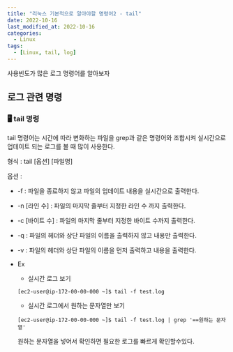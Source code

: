 ```yaml
---
title: "리눅스 기본적으로 알아야할 명령어2 - tail"
date: 2022-10-16
last_modified_at: 2022-10-16
categories: 
  - Linux
tags:
  - [Linux, tail, log]
---
```


사용빈도가 많은 로그 명령어를 알아보자  

## 로그 관련 명령

### 🖥 tail 명령
tail 명령어는 시간에 따라 변화하는 파일을 grep과 같은 명령어와 조합시켜 실시간으로 업데이트 되는 로그를 볼 때 많이 사용한다.  

형식 : tail [옵션] [파일명]  

옵션 :  
- -f : 파일을 종료하지 않고 파일의 업데이트 내용을 실시간으로 출력한다.
- -n [라인 수] : 파일의 마지막 줄부터 지정한 라인 수 까지 출력한다.
- -c [바이트 수] : 파일의 마지막 줄부터 지정한 바이트 수까지 출력한다.
- -q : 파일의 헤더와 상단 파일의 이름을 출력하지 않고 내용만 출력한다.
- -v : 파일의 헤더와 상단 파일의 이름을 먼저 출력하고 내용을 출력한다.


- Ex
  - 실시간 로그 보기
  ```
  [ec2-user@ip-172-00-00-000 ~]$ tail -f test.log
  ```  

  - 실시간 로그에서 원하는 문자열만 보기
  ```
  [ec2-user@ip-172-00-00-000 ~]$ tail -f test.log | grep '==원하는 문자열'
  ```  
  
  원하는 문자열을 넣어서 확인하면 필요한 로그를 빠르게 확인할수있다.  
